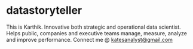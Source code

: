 # datastoryteller
This is Karthik.  Innovative  both strategic and operational data scientist.  Helps public, companies and executive teams manage, measure, analyze and improve performance. Connect me @ katesanalyst@gmail.com
